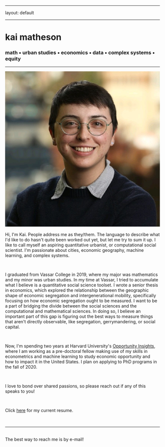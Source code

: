 ﻿---

layout: default

---


<div class="header-bar">

  <h1>kai matheson</h1>

  <h3>math &#8226; urban studies &#8226; economics &#8226; data &#8226; complex systems &#8226; equity</h3>

  <hr>

</div>



<img class="col one right" src="/img/prof_pic.jpg">




Hi, I'm Kai. People address me as they/them. The language to describe what I'd like to do hasn't quite been worked out yet, but let me try to sum it up. I like to call myself an aspiring quantitative urbanist, or computational social scientist. I'm passionate about cities, economic geography, machine learning, and complex systems.

<br/>

I graduated from Vassar College in 2019, where my major was mathematics and my minor was urban studies. In my time at Vassar, I tried to accumulate what I believe is a quantitative social science toolset. I wrote a senior thesis in economics, which explored the relationship between the geographic shape of economic segregation and intergenerational mobility, specifically focusing on how economic segregation ought to be measured. I want to be a part of bridging the divide between the social sciences and the computational and mathematical sciences. In doing so, I believe an important part of this gap is figuring out the best ways to measure things that aren't directly observable, like segregation, gerrymandering, or social capital. 

<br/>

Now, I'm spending two years at Harvard University's <a href="https://opportunityinsights.org/">Opportunity Insights</a>, where I am working as a pre-doctoral fellow making use of my skills in econometrics and machine learning to study economic opportunity and how to impact it in the United States. I plan on applying to PhD programs in the fall of 2020. 

<br/>

I love to bond over shared passions, so please reach out if any of this speaks to you! 

<br/>

Click <a href="{{ site.baseurl }}/resume.pdf">here</a> for my current resume. 




<br/>
<hr/>
<br/>
<span class="contacticon center">
	<a href="mailto:kaihartmatheson@gmail.com"><i class="fa fa-envelope-square"></i></a>
	<a href="https://github.com/kaimath" target="_blank"><i class="fa fa-github-square"></i></a>
	<a href="https://www.linkedin.com/in/rkmatheson" target="_blank"><i class="fa fa-linkedin-square"></i></a>
	<a href="https://twitter.com/mathematikai" target="_blank"><i class="fa fa-twitter-square"></i></a>
</span>

<div class="col three caption">
	The best way to reach me is by e-mail!
</div>


